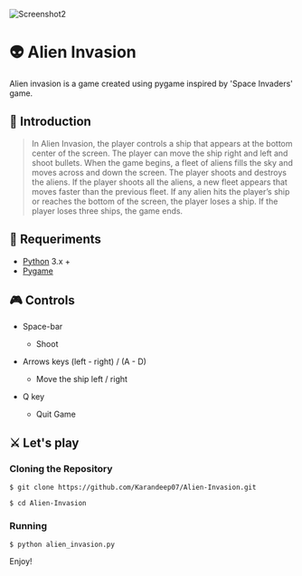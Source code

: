 ![Screenshot2](https://user-images.githubusercontent.com/41012770/235132011-010dcdc7-8b11-408a-8acf-fe3f4a01b707.png)

# 👽 Alien Invasion
Alien invasion is a game created using pygame inspired by 'Space Invaders' game.

## 🚀 Introduction
> In Alien Invasion, the player controls a ship that appears at
the bottom center of the screen. The player can move the ship
right and left and shoot bullets. When the game begins, a fleet of aliens fills the sky
and moves across and down the screen. The player shoots and
destroys the aliens. If the player shoots all the aliens, a new fleet
appears that moves faster than the previous fleet. If any alien hits
the player’s ship or reaches the bottom of the screen, the player
loses a ship. If the player loses three ships, the game ends.

## 🔧 Requeriments
- [Python](https://www.python.org/) 3.x +
- [Pygame](https://www.pygame.org/)

## :video_game: Controls

- Space-bar
  - Shoot

- Arrows keys (left - right) / (A - D)
  - Move the ship left / right
  
- Q key
  - Quit Game

## ⚔ Let's play

### Cloning the Repository

```
$ git clone https://github.com/Karandeep07/Alien-Invasion.git 

$ cd Alien-Invasion
```

### Running 

```
$ python alien_invasion.py
``` 

Enjoy!
